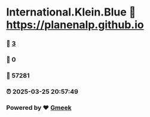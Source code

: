 # International.Klein.Blue :link: https://planenalp.github.io 
### :page_facing_up: [3](https://planenalp.github.io/tag.html) 
### :speech_balloon: 0 
### :hibiscus: 57281 
### :alarm_clock: 2025-03-25 20:57:49 
### Powered by :heart: [Gmeek](https://github.com/Meekdai/Gmeek)
